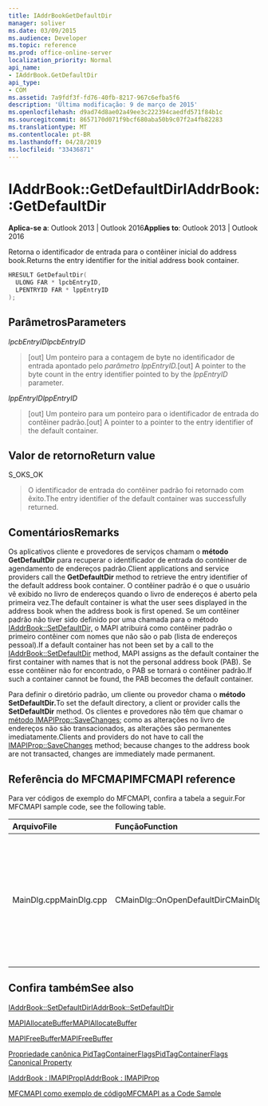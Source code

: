 ```yaml
---
title: IAddrBookGetDefaultDir
manager: soliver
ms.date: 03/09/2015
ms.audience: Developer
ms.topic: reference
ms.prod: office-online-server
localization_priority: Normal
api_name:
- IAddrBook.GetDefaultDir
api_type:
- COM
ms.assetid: 7a9fdf3f-fd76-40fb-8217-967c6efba5f6
description: 'Última modificação: 9 de março de 2015'
ms.openlocfilehash: d9ad74d8ae02a49ee3c222394caedfd571f84b1c
ms.sourcegitcommit: 8657170d071f9bcf680aba50b9c07f2a4fb82283
ms.translationtype: MT
ms.contentlocale: pt-BR
ms.lasthandoff: 04/28/2019
ms.locfileid: "33436871"
---
```

# <a name="iaddrbookgetdefaultdir"></a><span data-ttu-id="660d0-103">IAddrBook::GetDefaultDir</span><span class="sxs-lookup"><span data-stu-id="660d0-103">IAddrBook::GetDefaultDir</span></span>

  
  
<span data-ttu-id="660d0-104">**Aplica-se a**: Outlook 2013 | Outlook 2016</span><span class="sxs-lookup"><span data-stu-id="660d0-104">**Applies to**: Outlook 2013 | Outlook 2016</span></span> 
  
<span data-ttu-id="660d0-105">Retorna o identificador de entrada para o contêiner inicial do address book.</span><span class="sxs-lookup"><span data-stu-id="660d0-105">Returns the entry identifier for the initial address book container.</span></span>
  
```cpp
HRESULT GetDefaultDir(
  ULONG FAR * lpcbEntryID,
  LPENTRYID FAR * lppEntryID
);
```

## <a name="parameters"></a><span data-ttu-id="660d0-106">Parâmetros</span><span class="sxs-lookup"><span data-stu-id="660d0-106">Parameters</span></span>

 <span data-ttu-id="660d0-107">_lpcbEntryID_</span><span class="sxs-lookup"><span data-stu-id="660d0-107">_lpcbEntryID_</span></span>
  
> <span data-ttu-id="660d0-108">[out] Um ponteiro para a contagem de byte no identificador de entrada apontado pelo _parâmetro lppEntryID._</span><span class="sxs-lookup"><span data-stu-id="660d0-108">[out] A pointer to the byte count in the entry identifier pointed to by the  _lppEntryID_ parameter.</span></span> 
    
 <span data-ttu-id="660d0-109">_lppEntryID_</span><span class="sxs-lookup"><span data-stu-id="660d0-109">_lppEntryID_</span></span>
  
> <span data-ttu-id="660d0-110">[out] Um ponteiro para um ponteiro para o identificador de entrada do contêiner padrão.</span><span class="sxs-lookup"><span data-stu-id="660d0-110">[out] A pointer to a pointer to the entry identifier of the default container.</span></span>
    
## <a name="return-value"></a><span data-ttu-id="660d0-111">Valor de retorno</span><span class="sxs-lookup"><span data-stu-id="660d0-111">Return value</span></span>

<span data-ttu-id="660d0-112">S_OK</span><span class="sxs-lookup"><span data-stu-id="660d0-112">S_OK</span></span> 
  
> <span data-ttu-id="660d0-113">O identificador de entrada do contêiner padrão foi retornado com êxito.</span><span class="sxs-lookup"><span data-stu-id="660d0-113">The entry identifier of the default container was successfully returned.</span></span>
    
## <a name="remarks"></a><span data-ttu-id="660d0-114">Comentários</span><span class="sxs-lookup"><span data-stu-id="660d0-114">Remarks</span></span>

<span data-ttu-id="660d0-115">Os aplicativos cliente e provedores de serviços chamam o **método GetDefaultDir** para recuperar o identificador de entrada do contêiner de agendamento de endereços padrão.</span><span class="sxs-lookup"><span data-stu-id="660d0-115">Client applications and service providers call the **GetDefaultDir** method to retrieve the entry identifier of the default address book container.</span></span> <span data-ttu-id="660d0-116">O contêiner padrão é o que o usuário vê exibido no livro de endereços quando o livro de endereços é aberto pela primeira vez.</span><span class="sxs-lookup"><span data-stu-id="660d0-116">The default container is what the user sees displayed in the address book when the address book is first opened.</span></span> <span data-ttu-id="660d0-117">Se um contêiner padrão não tiver sido definido por uma chamada para o método [IAddrBook::SetDefaultDir,](iaddrbook-setdefaultdir.md) o MAPI atribuirá como contêiner padrão o primeiro contêiner com nomes que não são o pab (lista de endereços pessoal).</span><span class="sxs-lookup"><span data-stu-id="660d0-117">If a default container has not been set by a call to the [IAddrBook::SetDefaultDir](iaddrbook-setdefaultdir.md) method, MAPI assigns as the default container the first container with names that is not the personal address book (PAB).</span></span> <span data-ttu-id="660d0-118">Se esse contêiner não for encontrado, o PAB se tornará o contêiner padrão.</span><span class="sxs-lookup"><span data-stu-id="660d0-118">If such a container cannot be found, the PAB becomes the default container.</span></span> 
  
<span data-ttu-id="660d0-119">Para definir o diretório padrão, um cliente ou provedor chama o **método SetDefaultDir.**</span><span class="sxs-lookup"><span data-stu-id="660d0-119">To set the default directory, a client or provider calls the **SetDefaultDir** method.</span></span> <span data-ttu-id="660d0-120">Os clientes e provedores não têm que chamar o [método IMAPIProp::SaveChanges;](imapiprop-savechanges.md) como as alterações no livro de endereços não são transacionados, as alterações são permanentes imediatamente.</span><span class="sxs-lookup"><span data-stu-id="660d0-120">Clients and providers do not have to call the [IMAPIProp::SaveChanges](imapiprop-savechanges.md) method; because changes to the address book are not transacted, changes are immediately made permanent.</span></span> 
  
## <a name="mfcmapi-reference"></a><span data-ttu-id="660d0-121">Referência do MFCMAPI</span><span class="sxs-lookup"><span data-stu-id="660d0-121">MFCMAPI reference</span></span>

<span data-ttu-id="660d0-122">Para ver códigos de exemplo do MFCMAPI, confira a tabela a seguir.</span><span class="sxs-lookup"><span data-stu-id="660d0-122">For MFCMAPI sample code, see the following table.</span></span>
  
|<span data-ttu-id="660d0-123">**Arquivo**</span><span class="sxs-lookup"><span data-stu-id="660d0-123">**File**</span></span>|<span data-ttu-id="660d0-124">**Função**</span><span class="sxs-lookup"><span data-stu-id="660d0-124">**Function**</span></span>|<span data-ttu-id="660d0-125">**Comentário**</span><span class="sxs-lookup"><span data-stu-id="660d0-125">**Comment**</span></span>|
|:-----|:-----|:-----|
|<span data-ttu-id="660d0-126">MainDlg.cpp</span><span class="sxs-lookup"><span data-stu-id="660d0-126">MainDlg.cpp</span></span>  <br/> |<span data-ttu-id="660d0-127">CMainDlg::OnOpenDefaultDir</span><span class="sxs-lookup"><span data-stu-id="660d0-127">CMainDlg::OnOpenDefaultDir</span></span>  <br/> |<span data-ttu-id="660d0-128">MFCMAPI usa o **método GetDefaultDir** para obter a ID do contêiner de livro de endereços padrão.</span><span class="sxs-lookup"><span data-stu-id="660d0-128">MFCMAPI uses the **GetDefaultDir** method to get the ID for the default address book container.</span></span>  <br/> |
   
## <a name="see-also"></a><span data-ttu-id="660d0-129">Confira também</span><span class="sxs-lookup"><span data-stu-id="660d0-129">See also</span></span>



[<span data-ttu-id="660d0-130">IAddrBook::SetDefaultDir</span><span class="sxs-lookup"><span data-stu-id="660d0-130">IAddrBook::SetDefaultDir</span></span>](iaddrbook-setdefaultdir.md)
  
[<span data-ttu-id="660d0-131">MAPIAllocateBuffer</span><span class="sxs-lookup"><span data-stu-id="660d0-131">MAPIAllocateBuffer</span></span>](mapiallocatebuffer.md)
  
[<span data-ttu-id="660d0-132">MAPIFreeBuffer</span><span class="sxs-lookup"><span data-stu-id="660d0-132">MAPIFreeBuffer</span></span>](mapifreebuffer.md)
  
[<span data-ttu-id="660d0-133">Propriedade canônica PidTagContainerFlags</span><span class="sxs-lookup"><span data-stu-id="660d0-133">PidTagContainerFlags Canonical Property</span></span>](pidtagcontainerflags-canonical-property.md)
  
[<span data-ttu-id="660d0-134">IAddrBook : IMAPIProp</span><span class="sxs-lookup"><span data-stu-id="660d0-134">IAddrBook : IMAPIProp</span></span>](iaddrbookimapiprop.md)


[<span data-ttu-id="660d0-135">MFCMAPI como exemplo de código</span><span class="sxs-lookup"><span data-stu-id="660d0-135">MFCMAPI as a Code Sample</span></span>](mfcmapi-as-a-code-sample.md)

